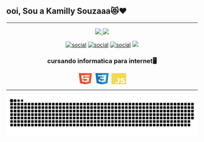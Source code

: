 ## ooi, Sou a Kamilly Souzaaa😻❤️

<hr>
<div align="center">
  <a href="https://github.com/Kamillysouzaaa">
    <img height="150em" src="https://github-readme-stats.vercel.app/api?username=P3pu&count_private=true&include_all_commits=true&show_icons=true&theme=radical&hide_border=false&show_owner=true"/>
    <img height="150em" src="https://github-readme-stats.vercel.app/api/top-langs/?username=Kamillysouzaaa&theme=radical&hide_border=false&&layout=compact"/>
<div>
  
[![social](https://img.shields.io/badge/Instagram-E4405F?style=for-the-badge&logo=instagram&logoColor=white)](https://www.instagram.com/pedrocxz_/)
[![social](https://img.shields.io/badge/LinkedIn-0077B5?style=for-the-badge&logo=linkedin&logoColor=white)](https://www.linkedin.com/in/pedro-otavio-b2341220a/)
[![social](https://img.shields.io/badge/YouTube-FF0000?style=for-the-badge&logo=youtube&logoColor=white)](https://www.youtube.com/channel/UCMs3ln954ia6r5cy5BoOZSw)
<a href = "mailto:demilly@outlook.pt"><img src="https://img.shields.io/badge/-Gmail-%23333?style=for-the-badge&logo=gmail&logoColor=white" target="_blank"></a>
</div>
    
<div>
  
### cursando informatica para internet🖥️
<div>
  
<img align="center" alt="dsouloficial-HTML" height="30" width="40" src="https://raw.githubusercontent.com/devicons/devicon/master/icons/html5/html5-original.svg">
<img align="center" alt="dsouloficial-CSS" height="30" width="40" src="https://raw.githubusercontent.com/devicons/devicon/master/icons/css3/css3-original.svg">
 <img align="center" alt="dsouloficial-Js" height="30" width="40" src="https://raw.githubusercontent.com/devicons/devicon/master/icons/javascript/javascript-plain.svg">
</div>

<hr>
<div>

![Snake animation](https://github.com/P3pu/P3pu/blob/output/github-contribution-grid-snake.svg)
</div>
